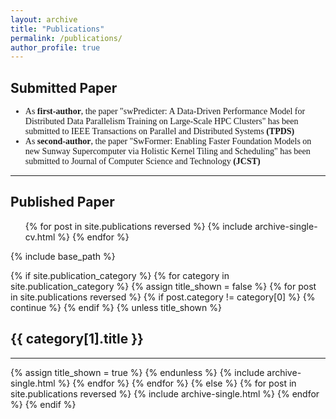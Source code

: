 ```yaml
---
layout: archive
title: "Publications"
permalink: /publications/
author_profile: true
---
```


<h2 >Submitted Paper</h2>
<div style="font-family: 'Times New Roman', Times, serif;">
<ul>
<li>As <strong>first-author</strong>, the paper "swPredicter: A Data-Driven Performance Model for Distributed Data Parallelism Training on Large-Scale HPC Clusters" has been submitted to IEEE Transactions on Parallel and Distributed Systems <strong>(TPDS)</strong></li>
<li>As <strong>second-author</strong>, the paper "SwFormer: Enabling Faster Foundation Models on new Sunway Supercomputer via Holistic Kernel Tiling and Scheduling" has been submitted to Journal of Computer Science and Technology <strong>(JCST)</strong></li>
</ul>
</div>

********************************************************

<h2>Published Paper</h2>
<ul>{% for post in site.publications reversed %}
  {% include archive-single-cv.html %}
  {% endfor %}</ul>



<!-- {% if site.author.googlescholar %}
  <div class="wordwrap">You can also find my articles on <a href="{{site.author.googlescholar}}">my Google Scholar profile</a>.</div>
{% endif %} -->

{% include base_path %}

<!-- New style rendering if publication categories are defined -->
{% if site.publication_category %}
  {% for category in site.publication_category  %}
    {% assign title_shown = false %}
    {% for post in site.publications reversed %}
      {% if post.category != category[0] %}
        {% continue %}
      {% endif %}
      {% unless title_shown %}
        <h2>{{ category[1].title }}</h2><hr />
        {% assign title_shown = true %}
      {% endunless %}
      {% include archive-single.html %}
    {% endfor %}
  {% endfor %}
{% else %}
  {% for post in site.publications reversed %}
    {% include archive-single.html %}
  {% endfor %}
{% endif %}


